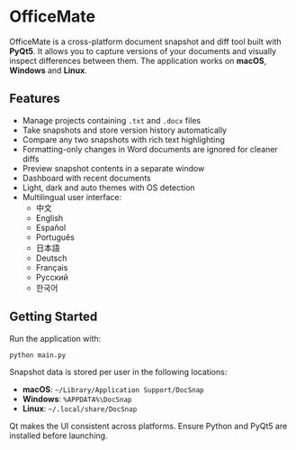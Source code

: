 # OfficeMate

OfficeMate is a cross-platform document snapshot and diff tool built with **PyQt5**. It allows you to capture versions of your documents and visually inspect differences between them. The application works on **macOS**, **Windows** and **Linux**.

## Features

- Manage projects containing `.txt` and `.docx` files
- Take snapshots and store version history automatically
- Compare any two snapshots with rich text highlighting
- Formatting-only changes in Word documents are ignored for cleaner diffs
- Preview snapshot contents in a separate window
- Dashboard with recent documents
- Light, dark and auto themes with OS detection
- Multilingual user interface:
  - 中文
  - English
  - Español
  - Português
  - 日本語
  - Deutsch
  - Français
  - Русский
  - 한국어

## Getting Started

Run the application with:

```bash
python main.py
```

Snapshot data is stored per user in the following locations:

- **macOS**: `~/Library/Application Support/DocSnap`
- **Windows**: `%APPDATA%\DocSnap`
- **Linux**: `~/.local/share/DocSnap`

Qt makes the UI consistent across platforms. Ensure Python and PyQt5 are installed before launching.
